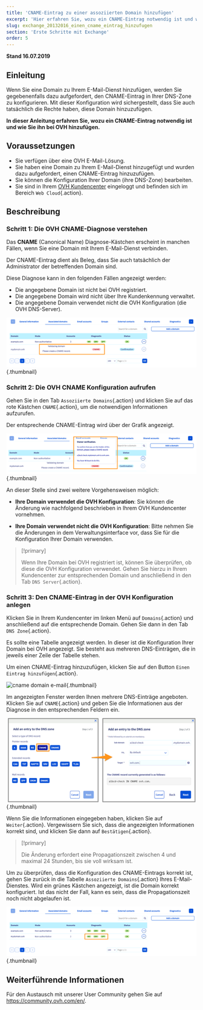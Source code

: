 ```yaml
---
title: 'CNAME-Eintrag zu einer assoziierten Domain hinzufügen'
excerpt: 'Hier erfahren Sie, wozu ein CNAME-Eintrag notwendig ist und wie Sie diesen bei OVH hinzufügen'
slug: exchange_20132016_einen_cname_eintrag_hinzufugen
section: 'Erste Schritte mit Exchange'
order: 5
---
```


**Stand 16.07.2019**

## Einleitung

Wenn Sie eine Domain zu Ihrem E-Mail-Dienst hinzufügen, werden Sie gegebenenfalls dazu aufgefordert, den CNAME-Eintrag in Ihrer DNS-Zone zu konfigurieren. Mit dieser Konfiguration wird sichergestellt, dass Sie auch tatsächlich die Rechte haben, diese Domain hinzuzufügen.

**In dieser Anleitung erfahren Sie, wozu ein CNAME-Eintrag notwendig ist und wie Sie ihn bei OVH hinzufügen.**

## Voraussetzungen

- Sie verfügen über eine OVH E-Mail-Lösung.
- Sie haben eine Domain zu Ihrem E-Mail-Dienst hinzugefügt und wurden dazu aufgefordert, einen CNAME-Eintrag hinzuzufügen.
- Sie können die Konfiguration Ihrer Domain (ihre DNS-Zone) bearbeiten.
- Sie sind in Ihrem [OVH Kundencenter](https://www.ovh.com/auth/?action=gotomanager&from=https://www.ovh.de/&ovhSubsidiary=de) eingeloggt und befinden sich im Bereich `Web Cloud`{.action}.

## Beschreibung

### Schritt 1: Die OVH CNAME-Diagnose verstehen

Das **CNAME** (Canonical Name) Diagnose-Kästchen erscheint in manchen Fällen, wenn Sie eine Domain mit Ihrem E-Mail-Dienst verbinden.

Der CNAME-Eintrag dient als Beleg, dass Sie auch tatsächlich der Administrator der betreffenden Domain sind.

Diese Diagnose kann in den folgenden Fällen angezeigt werden:

- Die angegebene Domain ist nicht bei OVH registriert.
- Die angegebene Domain wird nicht über Ihre Kundenkennung verwaltet.
- Die angegebene Domain verwendet nicht die OVH Konfiguration (die OVH DNS-Server).

![cname domain e-mail](images/cname_exchange_diagnostic.png){.thumbnail}

### Schritt 2: Die OVH CNAME Konfiguration aufrufen

Gehen Sie in den Tab `Assoziierte Domains`{.action} und klicken Sie auf das rote Kästchen `CNAME`{.action}, um die notwendigen Informationen aufzurufen.

Der entsprechende CNAME-Eintrag wird über der Grafik angezeigt.

![cname domain e-mail](images/cname_exchange_informations.png){.thumbnail}

An dieser Stelle sind zwei weitere Vorgehensweisen möglich:

- **Ihre Domain verwendet die OVH Konfiguration**: Sie können die Änderung wie nachfolgend beschrieben in Ihrem OVH Kundencenter vornehmen.

- **Ihre Domain verwendet nicht die OVH Konfiguration**: Bitte nehmen Sie die Änderungen in dem Verwaltungsinterface vor, dass Sie für die Konfiguration Ihrer Domain verwenden.

> [!primary]
>
> Wenn Ihre Domain bei OVH registriert ist, können Sie überprüfen, ob diese die OVH Konfiguration verwendet. Gehen Sie hierzu in Ihrem Kundencenter zur entsprechenden Domain und anschließend in den Tab `DNS Server`{.action}.
>

### Schritt 3: Den CNAME-Eintrag in der OVH Konfiguration anlegen

Klicken Sie in Ihrem Kundencenter im linken Menü auf `Domains`{.action} und anschließend auf die entsprechende Domain. Gehen Sie dann in den Tab `DNS Zone`{.action}.

Es sollte eine Tabelle angezeigt werden. In dieser ist die Konfiguration Ihrer Domain bei OVH angezeigt. Sie besteht aus mehreren DNS-Einträgen, die in jeweils einer Zeile der Tabelle stehen.

Um einen CNAME-Eintrag hinzuzufügen, klicken Sie auf den Button `Einen Eintrag hinzufügen`{.action}.

![cname domain e-mail](images/cname_exchange_add_entry_step1.png){.thumbnail}

Im angezeigten Fenster werden Ihnen mehrere DNS-Einträge angeboten. Klicken Sie auf `CNAME`{.action} und geben Sie die Informationen aus der Diagnose in den entsprechenden Feldern ein.

![cname domain e-mail](images/cname_add_entry_dns_zone.png){.thumbnail}

Wenn Sie die Informationen eingegeben haben, klicken Sie auf `Weiter`{.action}. Vergewissern Sie sich, dass die angezeigten Informationen korrekt sind, und klicken Sie dann auf `Bestätigen`{.action}.

> [!primary]
>
> Die Änderung erfordert eine Propagationszeit zwischen 4 und maximal 24 Stunden, bis sie voll wirksam ist.
>

Um zu überprüfen, dass die Konfiguration des CNAME-Eintrags korrekt ist, gehen Sie zurück in die Tabelle `Assoziierte Domains`{.action} Ihres E-Mail-Dienstes. Wird ein grünes Kästchen angezeigt, ist die Domain korrekt konfiguriert. Ist das nicht der Fall, kann es sein, dass die Propagationszeit noch nicht abgelaufen ist.

![cname domain e-mail](images/cname_exchange_diagnostic_green.png){.thumbnail}

## Weiterführende Informationen

Für den Austausch mit unserer User Community gehen Sie auf <https://community.ovh.com/en/>.
